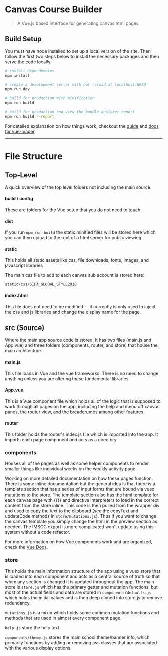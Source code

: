 # Canvas Course Builder

> A Vue.js based interface for generating canvas html pages

## Build Setup

You must have node installed to set up a local version of the site. Then follow the first two steps below to install the necessary packages and then serve the code locally.

``` bash
# install dependencies
npm install

# create a development server with hot reload at localhost:8080
npm run dev

# build for production with minification
npm run build

# build for production and view the bundle analyzer report
npm run build --report
```

For detailed explanation on how things work, checkout the [guide](http://vuejs-templates.github.io/webpack/) and [docs for vue-loader](http://vuejs.github.io/vue-loader).

***

File Structure
======

## Top-Level
A quick overview of the top level folders not including the main source.

#### build / config
These are folders for the Vue setup that you do not need to touch

#### dist
If you run `npm run build` the static minified files will be stored here which you can then upload to the root of a html server for public viewing.

#### static
This holds all static assets like css, file downloads, fonts, images, and javascript libraries

The main css file to add to each canvas sub account is stored here:
```
static/css/SIPA_GLOBAL_STYLE2018
```

#### index.html
This file does not need to be modified -- it currently is only used to inject the css and js libraries and change the display name for the page.

## src (Source)
Where the main app source code is stored. It has two files (main.js and App.vue) and three folders (components, router, and store) that house the main architecture

#### main.js
This file loads in Vue and the vue frameworks. There is no need to change anything unless you are altering these fundamental libraries.

#### App.vue
This is a Vue component file which holds all of the logic that is supposed to work through all pages on the app, including the help and menu off canvas panes, the router view, and the breadcrumbs among other features.

#### router
This folder holds the router's index.js file which is imported into the app. It imports each page component and acts as a directory

### components
Houses all of the pages as well as some helper components to render smaller things like individual weeks on the weekly activity page.

Working on more detailed documentation on how these pages function. There is some inline documentation but the general idea is that there is a template section that has a series of input forms that are bound via vuex mutations to the store. The template section also has the html template for each canvas page with {{}} and directive interpreters to load in the correct content from the store inline. This code is then pulled from the wrapper div and used to copy the text to the clipboard (see the copyText and updateCode methods in `store/mutations.js`). Thus if you want to change the canvas template you simply change the html in the preview section as needed. The IMSCC export is more complicated won't update using this system without a code refactor.

For more information on how Vue components work and are organized, check the [Vue Docs](https://vuejs.org/v2/guide/single-file-components.html).

### store

This holds the main information structure of the app using a vuex store that is loaded into each component and acts as a central source of truth so that when any section is changed it is updated throughout the app. The main store is `store.js` which has the primary getter and mutation functions, but most of the actual fields and data are stored in `components/defaults.js` which holds the initial values and is then deep cloned into store.js to remove redundancy.

`mutations.js` is a mixin which holds some common mutation functions and methods that are used in almost every component page.

`help.js` store the help text.

`components/theme.js` stores the main school theme/banner info, which primarily functions by adding or removing css classes that are associated with the various display options.
